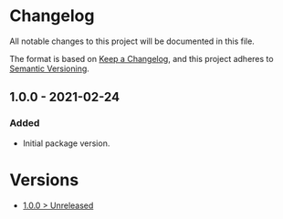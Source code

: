 # Changelog
All notable changes to this project will be documented in this file.

The format is based on [Keep a Changelog](https://keepachangelog.com/en/1.0.0/),
and this project adheres to [Semantic Versioning](https://semver.org/spec/v2.0.0.html).

## 1.0.0 - 2021-02-24
### Added
- Initial package version.

# Versions
- [1.0.0 > Unreleased](https://github.com/grizz-it/json-schema/compare/1.0.0...HEAD)
